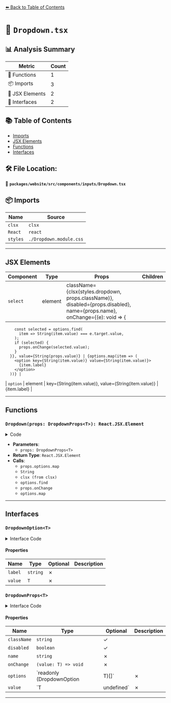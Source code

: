 [⬅️ Back to Table of Contents](../../../../../index.md)

# 📄 `Dropdown.tsx`

## 📊 Analysis Summary

| Metric | Count |
|--------|-------|
| 🔧 Functions | 1 |
| 📦 Imports | 3 |
| 💠 JSX Elements | 2 |
| 📐 Interfaces | 2 |

## 📚 Table of Contents

- [Imports](#imports)
- [JSX Elements](#jsx-elements)
- [Functions](#functions)
- [Interfaces](#interfaces)

## 🛠️ File Location:
📂 **`packages/website/src/components/inputs/Dropdown.tsx`**

## 📦 Imports

| Name | Source |
|------|--------|
| `clsx` | `clsx` |
| `React` | `react` |
| `styles` | `./Dropdown.module.css` |


---

## JSX Elements

| Component | Type | Props | Children |
|-----------|------|-------|----------|
| `select` | element | className={clsx(styles.dropdown, props.className)}, disabled={props.disabled}, name={props.name}, onChange={(e): void => {
        const selected = options.find(
          item => String(item.value) === e.target.value,
        );
        if (selected) {
          props.onChange(selected.value);
        }
      }}, value={String(props.value)} | {options.map(item => (
        <option key={String(item.value)} value={String(item.value)}>
          {item.label}
        </option>
      ))} |
| `option` | element | key={String(item.value)}, value={String(item.value)} | {item.label} |


---

## Functions

### `Dropdown(props: DropdownProps<T>): React.JSX.Element`

<details><summary>Code</summary>

```ts
function Dropdown<T extends boolean | number | string>(
  props: DropdownProps<T>,
): React.JSX.Element {
  const options: DropdownOption<T>[] = props.options.map(option =>
    typeof option !== 'object'
      ? { label: String(option), value: option }
      : option,
  );

  return (
    <select
      className={clsx(styles.dropdown, props.className)}
      disabled={props.disabled}
      name={props.name}
      onChange={(e): void => {
        const selected = options.find(
          item => String(item.value) === e.target.value,
        );
        if (selected) {
          props.onChange(selected.value);
        }
      }}
      value={String(props.value)}
    >
      {options.map(item => (
        <option key={String(item.value)} value={String(item.value)}>
          {item.label}
        </option>
      ))}
    </select>
  );
}
```
</details>

- **Parameters**:
  - `props: DropdownProps<T>`
- **Return Type**: `React.JSX.Element`
- **Calls**:
  - `props.options.map`
  - `String`
  - `clsx (from clsx)`
  - `options.find`
  - `props.onChange`
  - `options.map`

---

## Interfaces

### `DropdownOption<T>`

<details><summary>Interface Code</summary>

```ts
export interface DropdownOption<T> {
  readonly label: string;
  readonly value: T;
}
```
</details>

#### Properties

| Name | Type | Optional | Description |
|------|------|----------|-------------|
| `label` | `string` | ✗ |  |
| `value` | `T` | ✗ |  |

### `DropdownProps<T>`

<details><summary>Interface Code</summary>

```ts
export interface DropdownProps<T> {
  readonly className?: string;
  readonly disabled?: boolean;
  readonly name: string;
  readonly onChange: (value: T) => void;
  readonly options: readonly (DropdownOption<T> | T)[];
  readonly value: T | undefined;
}
```
</details>

#### Properties

| Name | Type | Optional | Description |
|------|------|----------|-------------|
| `className` | `string` | ✓ |  |
| `disabled` | `boolean` | ✓ |  |
| `name` | `string` | ✗ |  |
| `onChange` | `(value: T) => void` | ✗ |  |
| `options` | `readonly (DropdownOption<T> | T)[]` | ✗ |  |
| `value` | `T | undefined` | ✗ |  |


---
